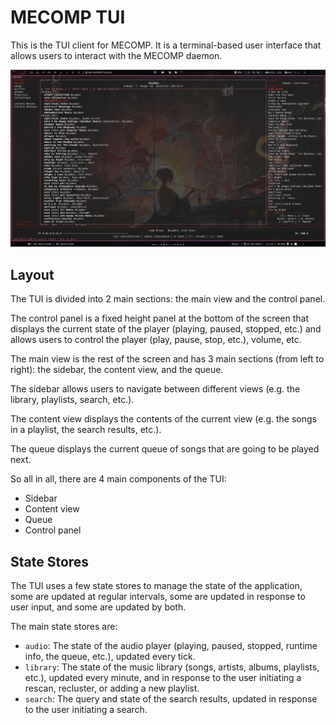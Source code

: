 # MECOMP TUI

This is the TUI client for MECOMP. It is a terminal-based user interface that allows users to interact with the MECOMP daemon.

![screenshot](../assets/tui-screenshot.jpg)

## Layout

The TUI is divided into 2 main sections: the main view and the control panel.

The control panel is a fixed height panel at the bottom of the screen that displays the current state of the player (playing, paused, stopped, etc.) and allows users to control the player (play, pause, stop, etc.), volume, etc.

The main view is the rest of the screen and has 3 main sections (from left to right): the sidebar, the content view, and the queue.

The sidebar allows users to navigate between different views (e.g. the library, playlists, search, etc.).

The content view displays the contents of the current view (e.g. the songs in a playlist, the search results, etc.).

The queue displays the current queue of songs that are going to be played next.

So all in all, there are 4 main components of the TUI:

- Sidebar
- Content view
- Queue
- Control panel

## State Stores

The TUI uses a few state stores to manage the state of the application, some are updated at regular intervals, some are updated in response to user input, and some are updated by both.

The main state stores are:

- `audio`: The state of the audio player (playing, paused, stopped, runtime info, the queue, etc.), updated every tick.
- `library`: The state of the music library (songs, artists, albums, playlists, etc.), updated every minute, and in response to the user initiating a rescan, recluster, or adding a new playlist.
- `search`: The query and state of the search results, updated in response to the user initiating a search.
